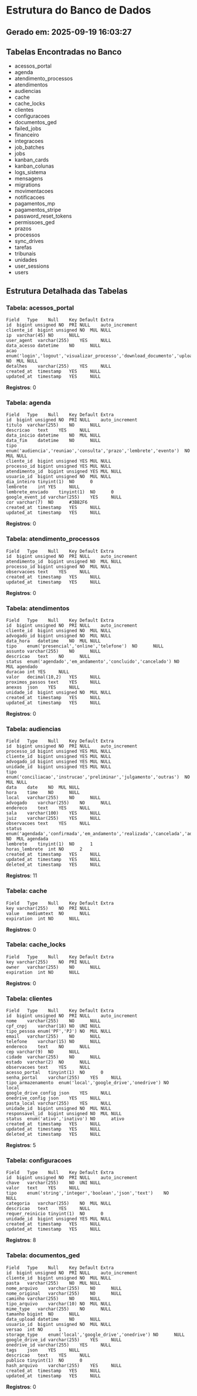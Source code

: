 # Estrutura do Banco de Dados
## Gerado em: 2025-09-19 16:03:27

## Tabelas Encontradas no Banco
- acessos_portal
- agenda
- atendimento_processos
- atendimentos
- audiencias
- cache
- cache_locks
- clientes
- configuracoes
- documentos_ged
- failed_jobs
- financeiro
- integracoes
- job_batches
- jobs
- kanban_cards
- kanban_colunas
- logs_sistema
- mensagens
- migrations
- movimentacoes
- notificacoes
- pagamentos_mp
- pagamentos_stripe
- password_reset_tokens
- permissoes_ged
- prazos
- processos
- sync_drives
- tarefas
- tribunais
- unidades
- user_sessions
- users

## Estrutura Detalhada das Tabelas
### Tabela: acessos_portal
```
Field	Type	Null	Key	Default	Extra
id	bigint unsigned	NO	PRI	NULL	auto_increment
cliente_id	bigint unsigned	NO	MUL	NULL	
ip	varchar(45)	NO		NULL	
user_agent	varchar(255)	YES		NULL	
data_acesso	datetime	NO		NULL	
acao	enum('login','logout','visualizar_processo','download_documento','upload_documento','pagamento','mensagem')	NO	MUL	NULL	
detalhes	varchar(255)	YES		NULL	
created_at	timestamp	YES		NULL	
updated_at	timestamp	YES		NULL	
```
**Registros**: 0

### Tabela: agenda
```
Field	Type	Null	Key	Default	Extra
id	bigint unsigned	NO	PRI	NULL	auto_increment
titulo	varchar(255)	NO		NULL	
descricao	text	YES		NULL	
data_inicio	datetime	NO	MUL	NULL	
data_fim	datetime	NO		NULL	
tipo	enum('audiencia','reuniao','consulta','prazo','lembrete','evento')	NO	MUL	NULL	
cliente_id	bigint unsigned	YES	MUL	NULL	
processo_id	bigint unsigned	YES	MUL	NULL	
atendimento_id	bigint unsigned	YES	MUL	NULL	
usuario_id	bigint unsigned	NO	MUL	NULL	
dia_inteiro	tinyint(1)	NO		0	
lembrete	int	YES		NULL	
lembrete_enviado	tinyint(1)	NO		0	
google_event_id	varchar(255)	YES		NULL	
cor	varchar(7)	NO		#3B82F6	
created_at	timestamp	YES		NULL	
updated_at	timestamp	YES		NULL	
```
**Registros**: 0

### Tabela: atendimento_processos
```
Field	Type	Null	Key	Default	Extra
id	bigint unsigned	NO	PRI	NULL	auto_increment
atendimento_id	bigint unsigned	NO	MUL	NULL	
processo_id	bigint unsigned	NO	MUL	NULL	
observacoes	text	YES		NULL	
created_at	timestamp	YES		NULL	
updated_at	timestamp	YES		NULL	
```
**Registros**: 0

### Tabela: atendimentos
```
Field	Type	Null	Key	Default	Extra
id	bigint unsigned	NO	PRI	NULL	auto_increment
cliente_id	bigint unsigned	NO	MUL	NULL	
advogado_id	bigint unsigned	NO	MUL	NULL	
data_hora	datetime	NO	MUL	NULL	
tipo	enum('presencial','online','telefone')	NO		NULL	
assunto	varchar(255)	NO		NULL	
descricao	text	NO		NULL	
status	enum('agendado','em_andamento','concluido','cancelado')	NO	MUL	agendado	
duracao	int	YES		NULL	
valor	decimal(10,2)	YES		NULL	
proximos_passos	text	YES		NULL	
anexos	json	YES		NULL	
unidade_id	bigint unsigned	NO	MUL	NULL	
created_at	timestamp	YES		NULL	
updated_at	timestamp	YES		NULL	
```
**Registros**: 0

### Tabela: audiencias
```
Field	Type	Null	Key	Default	Extra
id	bigint unsigned	NO	PRI	NULL	auto_increment
processo_id	bigint unsigned	YES	MUL	NULL	
cliente_id	bigint unsigned	YES	MUL	NULL	
advogado_id	bigint unsigned	YES	MUL	NULL	
unidade_id	bigint unsigned	YES	MUL	NULL	
tipo	enum('conciliacao','instrucao','preliminar','julgamento','outras')	NO	MUL	NULL	
data	date	NO	MUL	NULL	
hora	time	NO		NULL	
local	varchar(255)	NO		NULL	
advogado	varchar(255)	NO		NULL	
endereco	text	YES		NULL	
sala	varchar(100)	YES		NULL	
juiz	varchar(255)	YES		NULL	
observacoes	text	YES		NULL	
status	enum('agendada','confirmada','em_andamento','realizada','cancelada','adiada')	NO	MUL	agendada	
lembrete	tinyint(1)	NO		1	
horas_lembrete	int	NO		2	
created_at	timestamp	YES		NULL	
updated_at	timestamp	YES		NULL	
deleted_at	timestamp	YES		NULL	
```
**Registros**: 11

### Tabela: cache
```
Field	Type	Null	Key	Default	Extra
key	varchar(255)	NO	PRI	NULL	
value	mediumtext	NO		NULL	
expiration	int	NO		NULL	
```
**Registros**: 0

### Tabela: cache_locks
```
Field	Type	Null	Key	Default	Extra
key	varchar(255)	NO	PRI	NULL	
owner	varchar(255)	NO		NULL	
expiration	int	NO		NULL	
```
**Registros**: 0

### Tabela: clientes
```
Field	Type	Null	Key	Default	Extra
id	bigint unsigned	NO	PRI	NULL	auto_increment
nome	varchar(255)	NO		NULL	
cpf_cnpj	varchar(18)	NO	UNI	NULL	
tipo_pessoa	enum('PF','PJ')	NO	MUL	NULL	
email	varchar(255)	NO		NULL	
telefone	varchar(15)	NO		NULL	
endereco	text	NO		NULL	
cep	varchar(9)	NO		NULL	
cidade	varchar(255)	NO		NULL	
estado	varchar(2)	NO		NULL	
observacoes	text	YES		NULL	
acesso_portal	tinyint(1)	NO		0	
senha_portal	varchar(255)	YES		NULL	
tipo_armazenamento	enum('local','google_drive','onedrive')	NO		local	
google_drive_config	json	YES		NULL	
onedrive_config	json	YES		NULL	
pasta_local	varchar(255)	YES		NULL	
unidade_id	bigint unsigned	NO	MUL	NULL	
responsavel_id	bigint unsigned	NO	MUL	NULL	
status	enum('ativo','inativo')	NO		ativo	
created_at	timestamp	YES		NULL	
updated_at	timestamp	YES		NULL	
deleted_at	timestamp	YES		NULL	
```
**Registros**: 5

### Tabela: configuracoes
```
Field	Type	Null	Key	Default	Extra
id	bigint unsigned	NO	PRI	NULL	auto_increment
chave	varchar(255)	NO	UNI	NULL	
valor	text	YES		NULL	
tipo	enum('string','integer','boolean','json','text')	NO		NULL	
categoria	varchar(255)	NO	MUL	NULL	
descricao	text	YES		NULL	
requer_reinicio	tinyint(1)	NO		0	
unidade_id	bigint unsigned	YES	MUL	NULL	
created_at	timestamp	YES		NULL	
updated_at	timestamp	YES		NULL	
```
**Registros**: 8

### Tabela: documentos_ged
```
Field	Type	Null	Key	Default	Extra
id	bigint unsigned	NO	PRI	NULL	auto_increment
cliente_id	bigint unsigned	NO	MUL	NULL	
pasta	varchar(255)	NO	MUL	NULL	
nome_arquivo	varchar(255)	NO		NULL	
nome_original	varchar(255)	NO		NULL	
caminho	varchar(255)	NO		NULL	
tipo_arquivo	varchar(10)	NO	MUL	NULL	
mime_type	varchar(255)	NO		NULL	
tamanho	bigint	NO		NULL	
data_upload	datetime	NO		NULL	
usuario_id	bigint unsigned	NO	MUL	NULL	
versao	int	NO		1	
storage_type	enum('local','google_drive','onedrive')	NO		NULL	
google_drive_id	varchar(255)	YES		NULL	
onedrive_id	varchar(255)	YES		NULL	
tags	json	YES		NULL	
descricao	text	YES		NULL	
publico	tinyint(1)	NO		0	
hash_arquivo	varchar(255)	YES		NULL	
created_at	timestamp	YES		NULL	
updated_at	timestamp	YES		NULL	
```
**Registros**: 0

